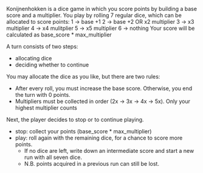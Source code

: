 Konijnenhokken is a dice game in which you score points by building a base score and a multiplier.
You play by rolling 7 regular dice, which can be allocated to score points:
 1 -> base +1 
 2 -> base +2 OR x2 multiplier
 3 -> x3 multiplier
 4 -> x4 mulitplier
 5 -> x5 multiplier
 6 -> nothing
Your score will be calculated as base_score * max_multiplier

 A turn consists of two steps:
  - allocating dice
  - deciding whether to continue

 You may allocate the dice as you like, but there are two rules:
  - After every roll, you must increase the base score. Otherwise, you end the turn with 0 points.
  - Multipliers must be collected in order (2x -> 3x -> 4x -> 5x). Only your highest multiplier counts

Next, the player decides to stop or to continue playing.
 - stop: collect your points (base_score * max_multiplier)
 - play: roll again with the remaining dice, for a chance to score more points.
    * If no dice are left, write down an intermediate score and start a new run with all seven dice.
    * N.B. points acquired in a previous run can still be lost.

 
